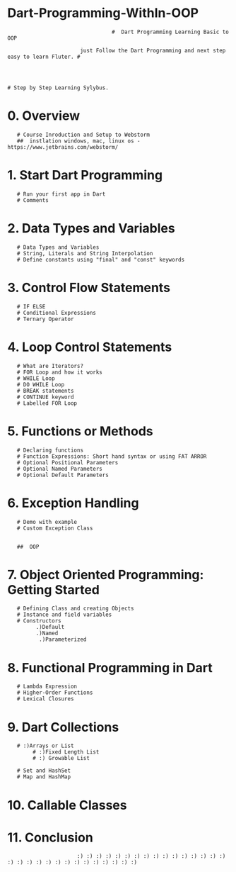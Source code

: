 # Dart-Programming-WithIn-OOP





		                             # 	Dart Programming Learning Basic to OOP

	                       just Follow the Dart Programming and next step easy to learn Fluter. #
                         
                         


	# Step by Step Learning Sylybus.

  # 0. Overview
       # Course Inroduction and Setup to Webstorm
       ##  instlation windows, mac, linux os - https://www.jetbrains.com/webstorm/
       
 # 1. Start Dart Programming
       # Run your first app in Dart
       # Comments
       
       
 # 2. Data Types and Variables
       # Data Types and Variables
       # String, Literals and String Interpolation
       # Define constants using "final" and "const" keywords
       
       
  # 3. Control Flow Statements 
       # IF ELSE
       # Conditional Expressions
       # Ternary Operator
       
       
  # 4. Loop Control Statements
       # What are Iterators?
       # FOR Loop and how it works
       # WHILE Loop
       # DO WHILE Loop
       # BREAK statements
       # CONTINUE keyword
       # Labelled FOR Loop
       
       
       
  # 5. Functions or Methods
       # Declaring functions
       # Function Expressions: Short hand syntax or using FAT ARROR
       # Optional Positional Parameters
       # Optional Named Parameters
       # Optional Default Parameters
       
       
       
 # 6. Exception Handling
       # Demo with example
       # Custom Exception Class
       
       
       ##  OOP
# 7. Object Oriented Programming: Getting Started
       # Defining Class and creating Objects
       # Instance and field variables
       # Constructors
             .)Default
             .)Named
              .)Parameterized
              
              
              
# 8. Functional Programming in Dart
       # Lambda Expression
       # Higher-Order Functions
       # Lexical Closures
       
       
       
 # 9.  Dart Collections
       # :)Arrays or List
            # :)Fixed Length List
            # :) Growable List
            
       # Set and HashSet
       # Map and HashMap
       
       
       
 # 10.  Callable Classes
 
 
 # 11.  Conclusion
 
 
 
                          :) :) :) :) :) :) :) :) :) :) :) :) :) :) :) :) :) :) :) :) :) :) :) :) :) :) :) :) :) :)
      
       
        
